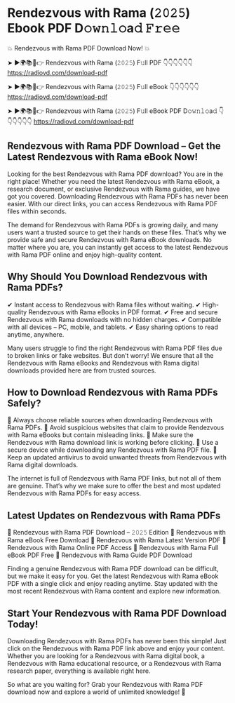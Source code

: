# Rendezvous with Rama (𝟸𝟶𝟸𝟻) Ebook PDF D𝚘𝚠𝚗𝚕𝚘a𝚍 𝙵𝚛𝚎𝚎

💥 Rendezvous with Rama PDF Download Now! 💥

➤ ►🌍📚📱👉 Rendezvous with Rama (𝟸𝟶𝟸𝟻) F𝚞ll PDF 👇👇👇👇👇👇
https://radiovd.com/download-pdf

➤ ►🌍📚📱👉 Rendezvous with Rama (𝟸𝟶𝟸𝟻) F𝚞ll eBook 👇👇👇👇👇👇
https://radiovd.com/download-pdf

➤ ►🌍📚📱👉 Rendezvous with Rama (𝟸𝟶𝟸𝟻) F𝚞ll eBook PDF D𝚘𝚠𝚗𝚕𝚘a𝚍 👇👇👇👇👇👇
https://radiovd.com/download-pdf

## Rendezvous with Rama PDF Download – Get the Latest Rendezvous with Rama eBook Now!

Looking for the best Rendezvous with Rama PDF download? You are in the right place! Whether you need the latest Rendezvous with Rama eBook, a research document, or exclusive Rendezvous with Rama guides, we have got you covered. Downloading Rendezvous with Rama PDFs has never been easier. With our direct links, you can access Rendezvous with Rama PDF files within seconds.

The demand for Rendezvous with Rama PDFs is growing daily, and many users want a trusted source to get their hands on these files. That’s why we provide safe and secure Rendezvous with Rama eBook downloads. No matter where you are, you can instantly get access to the latest Rendezvous with Rama PDF online and enjoy high-quality content.

## Why Should You Download Rendezvous with Rama PDFs?

✔ Instant access to Rendezvous with Rama files without waiting.
✔ High-quality Rendezvous with Rama eBooks in PDF format.
✔ Free and secure Rendezvous with Rama downloads with no hidden charges.
✔ Compatible with all devices – PC, mobile, and tablets.
✔ Easy sharing options to read anytime, anywhere.

Many users struggle to find the right Rendezvous with Rama PDF files due to broken links or fake websites. But don’t worry! We ensure that all the Rendezvous with Rama eBooks and Rendezvous with Rama digital downloads provided here are from trusted sources.

## How to Download Rendezvous with Rama PDFs Safely?

📌 Always choose reliable sources when downloading Rendezvous with Rama PDFs.
📌 Avoid suspicious websites that claim to provide Rendezvous with Rama eBooks but contain misleading links.
📌 Make sure the Rendezvous with Rama download link is working before clicking.
📌 Use a secure device while downloading any Rendezvous with Rama PDF file.
📌 Keep an updated antivirus to avoid unwanted threats from Rendezvous with Rama digital downloads.

The internet is full of Rendezvous with Rama PDF links, but not all of them are genuine. That’s why we make sure to offer the best and most updated Rendezvous with Rama PDFs for easy access.

## Latest Updates on Rendezvous with Rama PDFs

🔹 Rendezvous with Rama PDF Download – 𝟸𝟶𝟸𝟻 Edition
🔹 Rendezvous with Rama eBook Free Download
🔹 Rendezvous with Rama Latest Version PDF
🔹 Rendezvous with Rama Online PDF Access
🔹 Rendezvous with Rama Full eBook PDF Free
🔹 Rendezvous with Rama Guide PDF Download

Finding a genuine Rendezvous with Rama PDF download can be difficult, but we make it easy for you. Get the latest Rendezvous with Rama eBook PDF with a single click and enjoy reading anytime. Stay updated with the most recent Rendezvous with Rama content and explore new information.

## Start Your Rendezvous with Rama PDF Download Today!

Downloading Rendezvous with Rama PDFs has never been this simple! Just click on the Rendezvous with Rama PDF link above and enjoy your content. Whether you are looking for a Rendezvous with Rama digital book, a Rendezvous with Rama educational resource, or a Rendezvous with Rama research paper, everything is available right here.

So what are you waiting for? Grab your Rendezvous with Rama PDF download now and explore a world of unlimited knowledge! 🚀